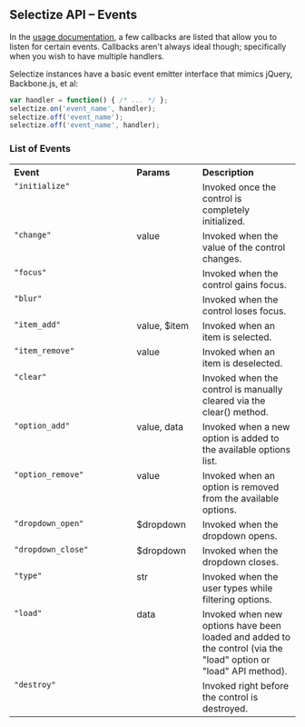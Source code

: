 ## Selectize API – Events

In the [usage documentation](usage.md), a few callbacks are listed that
allow you to listen for certain events. Callbacks aren't always ideal though;
specifically when you wish to have multiple handlers.

Selectize instances have a basic event emitter interface that mimics jQuery, Backbone.js, et al:

```js
var handler = function() { /* ... */ };
selectize.on('event_name', handler);
selectize.off('event_name');
selectize.off('event_name', handler);
```

### List of Events


<table width="100%">
	<tr>
		<th valign="top" width="200px" align="left">Event</th>
		<th valign="top" width="100px" align="left">Params</th>
		<th valign="top" align="left">Description</th>
	</tr>
	<tr>
		<td valign="top"><code>"initialize"</code></td>
		<td valign="top"></td>
		<td valign="top">Invoked once the control is completely initialized.</td>
	</tr>
	<tr>
		<td valign="top"><code>"change"</code></td>
		<td valign="top">value</td>
		<td valign="top">Invoked when the value of the control changes.</td>
	</tr>
	<tr>
		<td valign="top"><code>"focus"</code></td>
		<td valign="top"></td>
		<td valign="top">Invoked when the control gains focus.</td>
	</tr>
	<tr>
		<td valign="top"><code>"blur"</code></td>
		<td valign="top"></td>
		<td valign="top">Invoked when the control loses focus.</td>
	</tr>
	<tr>
		<td valign="top"><code>"item_add"</code></td>
		<td valign="top">value, $item</td>
		<td valign="top">Invoked when an item is selected.</td>
	</tr>
	<tr>
		<td valign="top"><code>"item_remove"</code></td>
		<td valign="top">value</td>
		<td valign="top">Invoked when an item is deselected.</td>
	</tr>
	<tr>
		<td valign="top"><code>"clear"</code></td>
		<td valign="top"></td>
		<td valign="top">Invoked when the control is manually cleared via the clear() method.</td>
	</tr>
	<tr>
		<td valign="top"><code>"option_add"</code></td>
		<td valign="top">value, data</td>
		<td valign="top">Invoked when a new option is added to the available options list.</td>
	</tr>
	<tr>
		<td valign="top"><code>"option_remove"</code></td>
		<td valign="top">value</td>
		<td valign="top">Invoked when an option is removed from the available options.</td>
	</tr>
	<tr>
		<td valign="top"><code>"dropdown_open"</code></td>
		<td valign="top">$dropdown</td>
		<td valign="top">Invoked when the dropdown opens.</td>
	</tr>
	<tr>
		<td valign="top"><code>"dropdown_close"</code></td>
		<td valign="top">$dropdown</td>
		<td valign="top">Invoked when the dropdown closes.</td>
	</tr>
	<tr>
		<td valign="top"><code>"type"</code></td>
		<td valign="top">str</td>
		<td valign="top">Invoked when the user types while filtering options.</td>
	</tr>
	<tr>
		<td valign="top"><code>"load"</code></td>
		<td valign="top">data</td>
		<td valign="top">Invoked when new options have been loaded and added to the control (via the "load" option or "load" API method).</td>
	</tr>
	<tr>
		<td valign="top"><code>"destroy"</code></td>
		<td valign="top"></td>
		<td valign="top">Invoked right before the control is destroyed.</td>
	</tr>
</table>